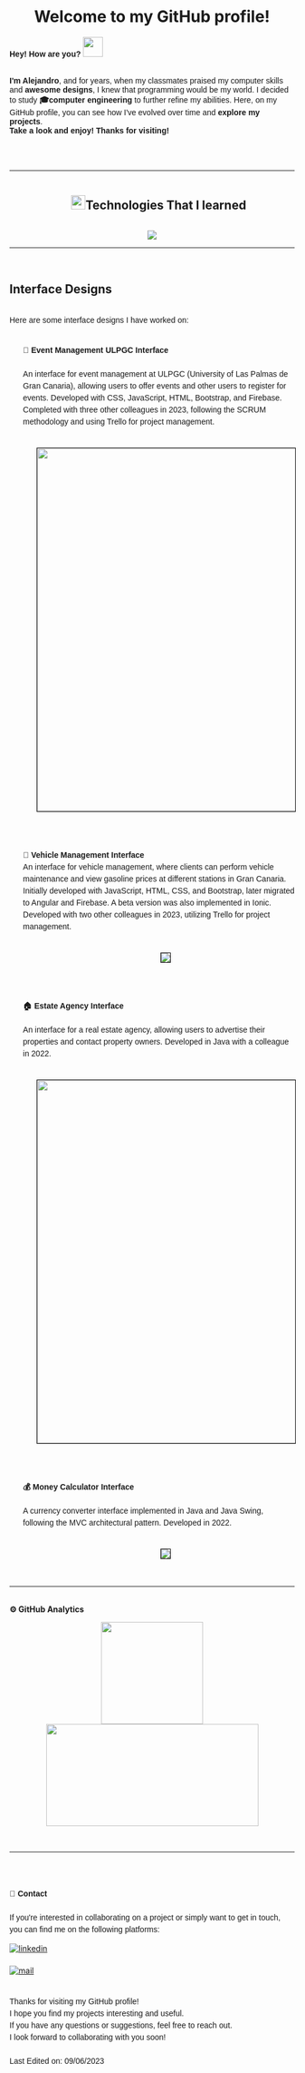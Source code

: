<h1 align="center"><b>Welcome to my GitHub profile! </b></h1>


<strong style="font-family: 'Nunito', sans-serif;">Hey! How are you?</strong>  <img src="https://media.giphy.com/media/hvRJCLFzcasrR4ia7z/giphy.gif" width="35"/> <br><br>

<p style="font-family: 'Nunito', sans-serif;"><strong>I'm Alejandro</strong>, and for years, when my classmates praised my computer skills and <strong>awesome designs</strong>, 
I knew that programming would be my world. I decided to study <strong>🎓computer engineering</strong> to further refine my abilities.
Here, on my GitHub profile, you can see how I've evolved over time and <strong>explore my projects</strong>.<br> 
<strong>Take a look and enjoy! Thanks for visiting!</strong></p><br><br>


<hr>
<div id="user-content-toc">
  <ul align="center">
    <summary><h2 style="display: inline-block"><img src="https://media2.giphy.com/media/QssGEmpkyEOhBCb7e1/giphy.gif?cid=ecf05e47a0n3gi1bfqntqmob8g9aid1oyj2wr3ds3mg700bl&rid=giphy.gif" width ="25">Technologies That I learned‍</h2></summary>
  </ul>
</div>
<p align="center">
  <a href="https://skillicons.dev">
    <img src="https://skillicons.dev/icons?i=git,java,bootstrap,angular,bash,css,firebase,python,latex,github,html,css,js,linux&perline=14" />
  </a>
</p>


<hr><br>
<h2>Interface Designs</h2>
<p style="margin-top: 2rem; line-height: 1.5; font-family: 'Nunito', sans-serif;">Here are some interface designs I have worked on:</p>
<ul>
    <li style="list-style-type: none;">
    <p style="margin-top: 2rem; line-height: 1.5; font-family: 'Nunito', sans-serif;">
	<strong> 🎉 Event Management ULPGC Interface</strong><br><br>
    An interface for event management at ULPGC (University of Las Palmas de Gran Canaria), allowing users to offer 
	events and other users to register for events. Developed with CSS, JavaScript, HTML, Bootstrap, and Firebase. 
	Completed with three other colleagues in 2023, following the SCRUM methodology and using Trello for project management.<br><br>
	</p>
	 <ul align="center">		
		<img style="border: 1px black solid; width:40rem;" src="https://i.imgur.com/KaSCc46.png">
	</ul>
  </li><br><br>
  <li style="list-style-type: none;">
    <p style="margin-top: 2rem; line-height: 1.5; font-family: 'Nunito', sans-serif;">
	<strong> 🚗 Vehicle Management Interface</strong><br>
    An interface for vehicle management, where clients can perform vehicle maintenance and view gasoline prices 
	at different stations in Gran Canaria. Initially developed with JavaScript, HTML, CSS, and Bootstrap, later migrated 
	to Angular and Firebase. A beta version was also implemented in Ionic. Developed with two other colleagues in 2023, 
	utilizing Trello for project management.<br><br>
	</p>
  <ul align="center">		
	<img  style="border: 1px black solid" src="https://i.imgur.com/W1ODZeH.png">
	</ul>
  </li><br><br>
    <li style="list-style-type: none;">
    <p style="margin-top: 2rem; line-height: 1.5; font-family: 'Nunito', sans-serif;">
	<strong> 🏠 Estate Agency Interface</strong><br><br>
    An interface for a real estate agency, allowing users to advertise their properties and contact property owners. 
	Developed in Java with a colleague in 2022.<br><br>
	</p>
  <ul align="center">		
		<img  style="border: 1px black solid; width:40rem" src="https://i.imgur.com/4QAPNTN.png">
	</ul>
  </li><br><br>
	<li style="list-style-type: none;">
    <p style="margin-top: 2rem; line-height: 1.5; font-family: 'Nunito', sans-serif;">
	<strong> 💰 Money Calculator Interface</strong><br><br>
    A currency converter interface implemented in Java and Java Swing, following the MVC architectural pattern. Developed in 2022.<br><br>
	</p>
	<ul align="center">		
		<img  style="border: 1px black solid" src="https://i.imgur.com/JHffMKX.png">
	</ul>
  </li><br><br>
</ul>

<hr><br>
<strong>⚙️ GitHub Analytics</strong>

<p align="center">
	<a href="https://github.com/AlejandroDavidArzolaSaavedra">
		<img height="180em" src="https://github-readme-stats-eight-theta.vercel.app/api?username=AlejandroDavidArzolaSaavedra&show_icons=true&theme=algolia&include_all_commits=true&count_private=true"/>
		<img height="180em" src="https://github-readme-stats.vercel.app/api/top-langs?username=AlejandroDavidArzolaSaavedra&show_icons=true&locale=en&layout=compact&line_height=20&title_color=7A7ADB&icon_color=2234AE&text_color=D3D3D3&bg_color=0,000000,130F40" width="375"/>
	</a>
<p>

<br><hr><br>

<p style="margin-top: 2rem; line-height: 1.5; font-family: 'Nunito', sans-serif;">
<strong> 👤 Contact</strong><br><br> 
If you're interested in collaborating on a project or simply want to get in touch, you can find me on the following platforms:
</p>

<li style="list-style-type: none;">
<a href="https://www.linkedin.com/in/alejandro-david-arzola-saavedra-867150144/" target="_blank">
<img src="https://img.shields.io/badge/linkedin:  Alejandro-%2300acee.svg?color=405DE6&style=for-the-badge&logo=linkedin&logoColor=white" alt=linkedin style="margin-bottom: 5px;"/>
</a>
</li>

<br>

<li style="list-style-type: none;">
<a href="https://mail.google.com/mail/?view=cm&fs=1&to=alejandrodas15perfecto%40gmail.com"d" target="_blank">
<img src="https://img.shields.io/badge/email:  Alejandro-%2300acee.svg?color=red&style=for-the-badge&logo=gmail&logoColor=white" alt=mail style="margin-bottom: 5px;"/>
</a>
</li>
<br>
<p style="line-height: 1.5; font-family: 'Nunito', sans-serif;">
	Thanks for visiting my GitHub profile!<br>
	I hope you find my projects interesting and useful.<br>
	If you have any questions or suggestions, feel free to reach out.<br> 
	I look forward to collaborating with you soon!<br><br>
	Last Edited on: 09/06/2023
</p>
